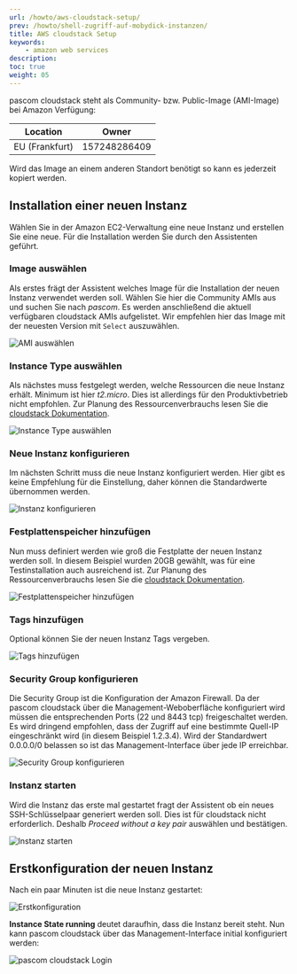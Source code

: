```yaml
---
url: /howto/aws-cloudstack-setup/
prev: /howto/shell-zugriff-auf-mobydick-instanzen/
title: AWS cloudstack Setup
keywords:
    - amazon web services
description:
toc: true
weight: 05
---
```


pascom cloudstack steht als Community- bzw. Public-Image (AMI-Image) bei Amazon Verfügung:

|Location|Owner|
|---|---|
|EU (Frankfurt)|157248286409|

Wird das Image an einem anderen Standort benötigt so kann es jederzeit kopiert werden.

## Installation einer neuen Instanz

Wählen Sie in der Amazon EC2-Verwaltung eine neue Instanz und erstellen Sie eine neue. Für die Installation werden Sie durch den Assistenten geführt.

### Image auswählen

Als erstes frägt der Assistent welches Image für die Installation der neuen Instanz verwendet werden soll. Wählen Sie hier die Community AMIs aus und suchen Sie nach *pascom*. Es werden anschließend die aktuell verfügbaren cloudstack AMIs aufgelistet. Wir empfehlen hier das Image mit der neuesten Version mit `Select` auszuwählen.

![AMI auswählen](/amazon_ami1.png)


### Instance Type auswählen

Als nächstes muss festgelegt werden, welche Ressourcen die neue Instanz erhält. Minimum ist hier *t2.micro*. Dies ist allerdings für den Produktivbetrieb nicht empfohlen. Zur Planung des Ressourcenverbrauchs lesen Sie die [cloudstack Dokumentation](https://www.pascom.net/de/dokumentation/cloudstack/installation/).

![Instance Type auswählen](/amazon_ami2.png)


### Neue Instanz konfigurieren

Im nächsten Schritt muss die neue Instanz konfiguriert werden. Hier gibt es keine Empfehlung für die Einstellung, daher können die Standardwerte übernommen werden.

![Instanz konfigurieren](/amazon_ami3.png)


### Festplattenspeicher hinzufügen

Nun muss definiert werden wie groß die Festplatte der neuen Instanz werden soll. In diesem Beispiel wurden 20GB gewählt, was für eine Testinstallation auch ausreichend ist. Zur Planung des Ressourcenverbrauchs lesen Sie die [cloudstack Dokumentation](https://www.pascom.net/de/dokumentation/cloudstack/installation/).

![Festplattenspeicher hinzufügen](/amazon_ami4.png)


### Tags hinzufügen

Optional können Sie der neuen Instanz Tags vergeben.

![Tags hinzufügen](/amazon_ami5.png)


### Security Group konfigurieren

Die Security Group ist die Konfiguration der Amazon Firewall. Da der pascom cloudstack über die Management-Weboberfläche konfiguriert wird müssen die entsprechenden Ports (22 und 8443 tcp) freigeschaltet werden. Es wird dringend empfohlen, dass der Zugriff auf eine bestimmte Quell-IP eingeschränkt wird (in diesem Beispiel 1.2.3.4). Wird der Standardwert 0.0.0.0/0 belassen so ist das Management-Interface über jede IP erreichbar.

![Security Group konfigurieren](/amazon_ami6.png)


### Instanz starten

Wird die Instanz das erste mal gestartet fragt der Assistent ob ein neues SSH-Schlüsselpaar generiert werden soll. Dies ist für cloudstack nicht erforderlich. Deshalb *Proceed without a key pair* auswählen und bestätigen.

![Instanz starten](/amazon_ami7.png?width=70%)


## Erstkonfiguration der neuen Instanz

Nach ein paar Minuten ist die neue Instanz gestartet:

![Erstkonfiguration](/amazon_ami8.png)

**Instance State running** deutet daraufhin, dass die Instanz bereit steht. Nun kann pascom cloudstack über das Management-Interface initial konfiguriert werden:

![pascom cloudstack Login](/amazon_ami9.png)

